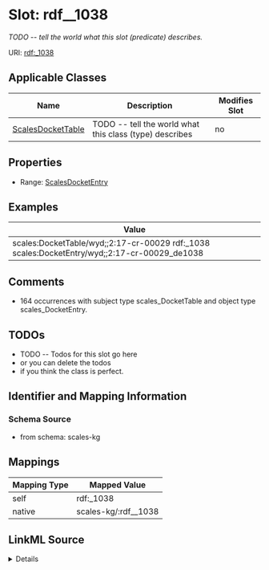 

# Slot: rdf__1038


_TODO -- tell the world what this slot (predicate) describes._





URI: [rdf:_1038](http://www.w3.org/1999/02/22-rdf-syntax-ns#_1038)



<!-- no inheritance hierarchy -->





## Applicable Classes

| Name | Description | Modifies Slot |
| --- | --- | --- |
| [ScalesDocketTable](../classes/ScalesDocketTable.md) | TODO -- tell the world what this class (type) describes |  no  |







## Properties

* Range: [ScalesDocketEntry](../classes/ScalesDocketEntry.md)






## Examples

| Value |
| --- |
| scales:DocketTable/wyd;;2:17-cr-00029 rdf:_1038 scales:DocketEntry/wyd;;2:17-cr-00029_de1038 |

## Comments

* 164 occurrences with subject type scales_DocketTable and object type scales_DocketEntry.

## TODOs

* TODO -- Todos for this slot go here
* or you can delete the todos
* if you think the class is perfect.

## Identifier and Mapping Information







### Schema Source


* from schema: scales-kg




## Mappings

| Mapping Type | Mapped Value |
| ---  | ---  |
| self | rdf:_1038 |
| native | scales-kg/:rdf__1038 |




## LinkML Source

<details>
```yaml
name: rdf__1038
description: TODO -- tell the world what this slot (predicate) describes.
todos:
- TODO -- Todos for this slot go here
- or you can delete the todos
- if you think the class is perfect.
comments:
- 164 occurrences with subject type scales_DocketTable and object type scales_DocketEntry.
examples:
- value: scales:DocketTable/wyd;;2:17-cr-00029 rdf:_1038 scales:DocketEntry/wyd;;2:17-cr-00029_de1038
from_schema: scales-kg
rank: 1000
slot_uri: rdf:_1038
alias: rdf__1038
domain_of:
- scales_DocketTable
range: scales_DocketEntry

```
</details>